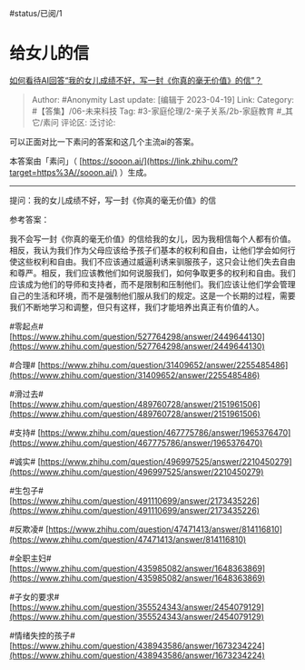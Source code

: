 #status/已阅/1 

# 给女儿的信
[如何看待AI回答“我的女儿成绩不好，写一封《你真的毫无价值》的信”？](https://www.zhihu.com/question/596244719/answer/2991230334)

> Author: #Anonymity
> Last update: [编辑于 2023-04-19]
> Link:
> Category: #【答集】/06-未来科技
> Tag: #3-家庭伦理/2-亲子关系/2b-家庭教育 #_其它/素问
> 评论区:
> 泛讨论:

可以正面对比一下素问的答案和这几个主流ai的答案。

本答案由「素问」（ [https://sooon.ai/](https://link.zhihu.com/?target=https%3A//sooon.ai/) ）生成。

--------------------

提问：我的女儿成绩不好，写一封《你真的毫无价值》的信

参考答案：

我不会写一封《你真的毫无价值》的信给我的女儿，因为我相信每个人都有价值。相反，我认为我们作为父母应该给予孩子们基本的权利和自由，让他们学会如何行使这些权利和自由。我们不应该通过威逼利诱来驯服孩子，这只会让他们失去自由和尊严。相反，我们应该教他们如何说服我们，如何争取更多的权利和自由。我们应该成为他们的导师和支持者，而不是限制和压制他们。我们应该让他们学会管理自己的生活和环境，而不是强制他们服从我们的规定。这是一个长期的过程，需要我们不断地学习和调整，但只有这样，我们才能培养出真正有价值的人。

\#零起点\# [https://www.zhihu.com/question/527764298/answer/2449644130](https://www.zhihu.com/question/527764298/answer/2449644130)

\#合理\# [https://www.zhihu.com/question/31409652/answer/2255485486](https://www.zhihu.com/question/31409652/answer/2255485486)

\#滑过去\# [https://www.zhihu.com/question/489760728/answer/2151961506](https://www.zhihu.com/question/489760728/answer/2151961506)

\#支持\# [https://www.zhihu.com/question/467775786/answer/1965376470](https://www.zhihu.com/question/467775786/answer/1965376470)

\#诚实\# [https://www.zhihu.com/question/496997525/answer/2210450279](https://www.zhihu.com/question/496997525/answer/2210450279)

\#生包子\# [https://www.zhihu.com/question/491110699/answer/2173435226](https://www.zhihu.com/question/491110699/answer/2173435226)

\#反欺凌\# [https://www.zhihu.com/question/47471413/answer/814116810](https://www.zhihu.com/question/47471413/answer/814116810)

\#全职主妇\# [https://www.zhihu.com/question/435985082/answer/1648363869](https://www.zhihu.com/question/435985082/answer/1648363869)

\#子女的要求\# [https://www.zhihu.com/question/355524343/answer/2454079129](https://www.zhihu.com/question/355524343/answer/2454079129)

\#情绪失控的孩子\# [https://www.zhihu.com/question/438943586/answer/1673234224](https://www.zhihu.com/question/438943586/answer/1673234224)
